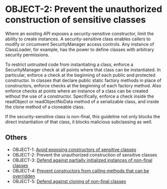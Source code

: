 # OBJECT-2: Prevent the unauthorized construction of sensitive classes
Where an existing API exposes a security-sensitive constructor, limit the ability to create instances. A security-sensitive class enables callers to modify or circumvent SecurityManager access controls. Any instance of ClassLoader, for example, has the power to define classes with arbitrary security permissions.

To restrict untrusted code from instantiating a class, enforce a SecurityManager check at all points where that class can be instantiated. In particular, enforce a check at the beginning of each public and protected constructor. In classes that declare public static factory methods in place of constructors, enforce checks at the beginning of each factory method. Also enforce checks at points where an instance of a class can be created without the use of a constructor. Specifically, enforce a check inside the readObject or readObjectNoData method of a serializable class, and inside the clone method of a cloneable class.

If the security-sensitive class is non-final, this guideline not only blocks the direct instantiation of that class, it blocks malicious subclassing as well.

## Others
 - OBJECT-1: [Avoid exposing constructors of sensitive classes](../g71)
 - OBJECT-2: Prevent the unauthorized construction of sensitive classes
 - OBJECT-3: [Defend against partially initialized instances of non-final classes](../g73)
 - OBJECT-4: [Prevent constructors from calling methods that can be overridden](../g74) 
 - OBJECT-5: [Defend against cloning of non-final classes](../g75)
